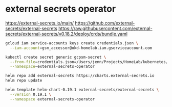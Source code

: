 # external secrets operator

<https://external-secrets.io/main/>
<https://github.com/external-secrets/external-secrets>
<https://raw.githubusercontent.com/external-secrets/external-secrets/v0.18.2/deploy/crds/bundle.yaml>

```bash
gcloud iam service-accounts keys create credentials.json \
  --iam-account=gsm_accessor@okd-homelab.iam.gserviceaccount.com

kubectl create secret generic gcpsm-secret \
  --from-file=credentials.json=/Users/jenn/Projects/HomeLab/kubernetes/external-secrets-operator/overlays/okd/credentials.json \
  --namespace=external-secrets-operator

helm repo add external-secrets https://charts.external-secrets.io
helm repo update

helm template helm-chart-0.19.1 external-secrets/external-secrets \
  --version 0.19.1 \
  --namespace external-secrets-operator
```
